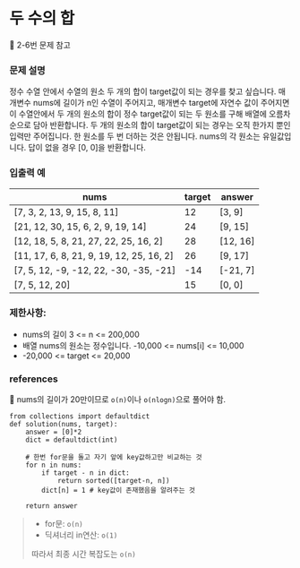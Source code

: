# 두 수의 합 

:paperclip: 2-6번 문제 참고 

### 문제 설명 
정수 수열 안에서 수열의 원소 두 개의 합이 target값이 되는 경우를 찾고 싶습니다.
매개변수 nums에 길이가 n인 수열이 주어지고, 매개변수 target에 자연수 값이 주어지면 이
수열안에서 두 개의 원소의 합이 정수 target값이 되는 두 원소를 구해 배열에 오름차순으로
담아 반환합니다.
두 개의 원소의 합이 target값이 되는 경우는 오직 한가지 뿐인 입력만 주어집니다.
한 원소를 두 번 더하는 것은 안됩니다. 
nums의 각 원소는 유일값입니다. 답이 없을 경우 [0, 0]을 반환합니다.

### 입출력 예
|nums| target| answer|
|---|---|---|
|[7, 3, 2, 13, 9, 15, 8, 11] |12| [3, 9]|
|[21, 12, 30, 15, 6, 2, 9, 19, 14] |24 |[9, 15]|
|[12, 18, 5, 8, 21, 27, 22, 25, 16, 2]| 28| [12, 16]|
|[11, 17, 6, 8, 21, 9, 19, 12, 25, 16, 2] |26| [9, 17]|
|[7, 5, 12, -9, -12, 22, -30, -35, -21]| -14| [-21, 7]|
|[7, 5, 12, 20]| 15| [0, 0]|

### 제한사항:
* nums의 길이 3 <= n <= 200,000
* 배열 nums의 원소는 정수입니다. -10,000 <= nums[i] <= 10,000
* -20,000 <= target <= 20,000

### references 
:memo: nums의 길이가 20만이므로 `o(n)`이나 `o(nlogn)`으로 풀어야 함.
```
from collections import defaultdict
def solution(nums, target):
    answer = [0]*2
    dict = defaultdict(int)
    
    # 한번 for문을 돌고 자기 앞에 key값하고만 비교하는 것 
    for n in nums:
        if target - n in dict:
            return sorted([target-n, n])
        dict[n] = 1 # key값이 존재했음을 알려주는 것 
            
    return answer
``` 
> * for문: `o(n)`
> * 딕셔너리 in연산: `o(1)`
>
> 따라서 최종 시간 복잡도는 `o(n)` 





